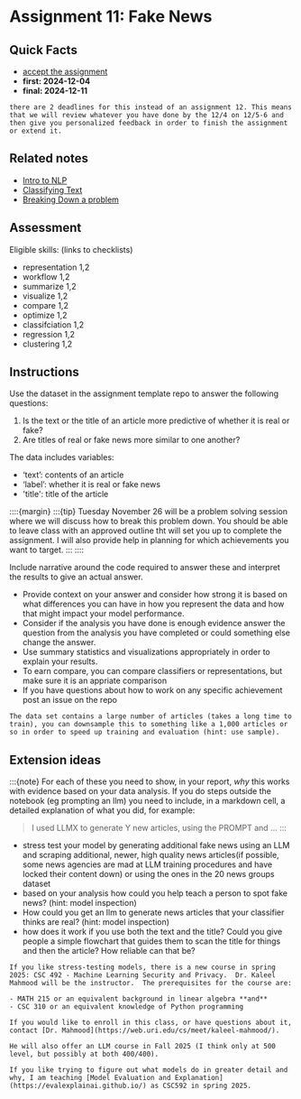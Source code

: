 
# Assignment 11: Fake News

## Quick Facts
- [accept the assignment](https://classroom.github.com/a/D1fjut40)
- __first: 2024-12-04__
- __final: 2024-12-11__



```{note}
there are 2 deadlines for this instead of an assignment 12. This means that we will review whatever you have done by the 12/4 on 12/5-6 and then give you personalized feedback in order to finish the assignment or extend it.  
```
<!-- - First feedback: {{ early }}
__Final due date: {{ date }}__ -->


## Related notes

- [Intro to NLP](https://rhodyprog4ds.github.io/BrownFall24/notes/2024-11-19.html)
- [Classifying Text](https://rhodyprog4ds.github.io/BrownFall24/notes/2024-11-21.html)
- [Breaking Down a problem](https://rhodyprog4ds.github.io/BrownFall24/notes/2024-11-26.html)
<!-- - [more text representations](../notes/2023-11-28) -->

## Assessment

Eligible skills: (links to checklists)
- representation 1,2
- workflow 1,2
- summarize 1,2
- visualize 1,2
- compare 1,2
- optimize 1,2
- classifciation 1,2
- regression 1,2
- clustering 1,2


## Instructions

Use the dataset in the assignment template repo to answer the following questions:

1. Is the text or the title of an article more predictive of whether it is real or fake?
1. Are titles of real or fake news more similar to one another?

The data includes variables:
- ‘text’: contents of an article
- ‘label’: whether it is real or fake news
- 'title': title of the article


::::{margin}
:::{tip}
Tuesday November 26 will be a problem solving session where we will discuss how to break this problem down.  You should be able to leave class with an approved outline tht will set you up to complete the assignment.  I will also provide help in planning for which achievements you want to target. 
:::
::::

Include narrative around the code required to answer these and interpret the results to give an actual answer. 
- Provide context on your answer and consider how strong it is based on what differences you can have in how you represent the data and how that might impact your model performance. 
- Consider if the analysis you have done is enough evidence answer the question from the analysis you have completed or could something else change the answer. 
- Use summary statistics and visualizations appropriately in order to explain your results.
- To earn compare, you can compare classifiers or representations, but make sure it is an appriate comparison
- If you have questions about how to work on any specific achievement post an issue on the repo


```{hint}
The data set contains a large number of articles (takes a long time to train), you can downsample this to something like a 1,000 articles or so in order to speed up training and evaluation (hint: use sample).

```

## Extension ideas

:::{note}
For each of these you need to show, in your report, *why* this works with evidence based on your data analysis. If you do steps outside the notebook (eg prompting an llm) you need to include, in a markdown cell, a detailed explanation of what you did, for example:
> I used LLMX to generate Y new articles, using the PROMPT and ...
:::

- stress test your model by generating additional fake news using an LLM and scraping additional, newer, high quality news articles(if possible, some news agencies are mad at LLM training procedures and have locked their content down) or using the ones in the 20 news groups dataset
- based on your analysis how could you help teach a person to spot fake news? (hint: model inspection)
- How could you get an llm to generate news articles that your classifier thinks are real? (hint: model inspection)
- how does it work if you use both the text and the title? Could you give people a simple flowchart that guides them to scan the title for things and then the article? How reliable can that be? 


```{tip}
If you like stress-testing models, there is a new course in spring 2025: CSC 492 - Machine Learning Security and Privacy.  Dr. Kaleel Mahmood will be the instructor.  The prerequisites for the course are:

- MATH 215 or an equivalent background in linear algebra **and** 
- CSC 310 or an equivalent knowledge of Python programming

If you would like to enroll in this class, or have questions about it, contact [Dr. Mahmood](https://web.uri.edu/cs/meet/kaleel-mahmood/).

He will also offer an LLM course in Fall 2025 (I think only at 500 level, but possibly at both 400/400). 

If you like trying to figure out what models do in greater detail and why, I am teaching [Model Evaluation and Explanation](https://evalexplainai.github.io/) as CSC592 in spring 2025. 
```
